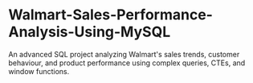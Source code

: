 # Walmart-Sales-Performance-Analysis-Using-MySQL
An advanced SQL project analyzing Walmart's sales trends, customer behaviour, and product performance using complex queries, CTEs, and window functions.
